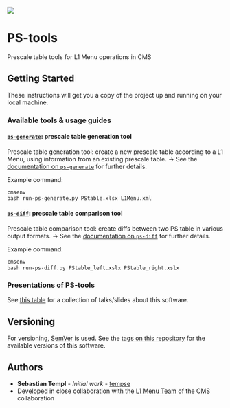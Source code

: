 ![](https://img.shields.io/badge/version-0.2.0-blue.svg)

# PS-tools

Prescale table tools for L1 Menu operations in CMS


## Getting Started

These instructions will get you a copy of the project up and running on your
local machine.


### Available tools & usage guides

#### [`ps-generate`](./docs/ps-generate.md): prescale table generation tool

Prescale table generation tool: create a new prescale table according to a L1 Menu, using information from an existing prescale table.
&rarr; See the [documentation on `ps-generate`](./docs/ps-generate.md) for further details.

Example command:
```
cmsenv
bash run-ps-generate.py PStable.xlsx L1Menu.xml
```

#### [`ps-diff`](./docs/ps-diff.md): prescale table comparison tool

Prescale table comparison tool: create diffs between two PS table in various output formats.
&rarr; See the [documentation on `ps-diff`](./docs/ps-diff.md) for further details.

Example command:
```
cmsenv
bash run-ps-diff.py PStable_left.xslx PStable_right.xslx
```

### Presentations of PS-tools

See [this table](./docs/talks.md) for a collection of talks/slides about this software.


## Versioning

For versioning, [SemVer](http://semver.org/) is used. See the [tags on this repository](https://github.com/tempse/PS-generate/tags)
for the available versions of this software. 


## Authors

* **Sebastian Templ** - *Initial work* - [tempse](https://github.com/tempse)
* Developed in close collaboration with the [L1 Menu Team](https://github.com/cms-l1-dpg) of the CMS collaboration
